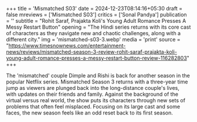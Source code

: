 +++
title = 'Mismatched S03'
date = 2024-12-23T08:14:16+05:30
draft = false
mreviews = ['Mismatched S03']
critics = ['Sonal Pandya']
publication = ''
subtitle = "Rohit Saraf, Prajakta Koli's Young Adult Romance Presses A Messy Restart Button"
opening = "The Hindi series returns with its core cast of characters as they navigate new and chaotic challenges, along with a different city."
img = 'mismatched-s03-3.webp'
media = 'print'
source = "https://www.timesnownews.com/entertainment-news/reviews/mismatched-season-3-review-rohit-saraf-prajakta-koli-young-adult-romance-presses-a-messy-restart-button-review-116282803"
+++

The 'mismatched' couple Dimple and Rishi is back for another season in the popular Netflix series. Mismatched Season 3 returns with a three-year time jump as viewers are plunged back into the long-distance couple's lives, with updates on their friends and family. Against the background of the virtual versus real world, the show puts its characters through new sets of problems that often feel misplaced. Focusing on its large cast and some faces, the new season feels like an odd reset back to its first season.

